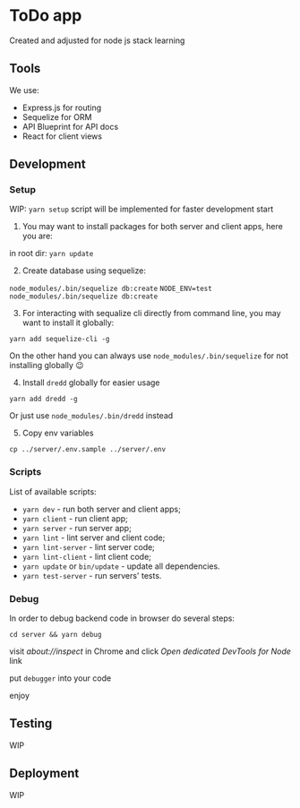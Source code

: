 # ToDo app

Created and adjusted for node js stack learning

## Tools

We use:

* Express.js for routing
* Sequelize for ORM
* API Blueprint for API docs
* React for client views

## Development

### Setup

WIP: `yarn setup` script will be implemented for faster development start

1) You may want to install packages for both server and client apps, here you are:

in root dir: `yarn update`

2) Create database using sequelize:

  `node_modules/.bin/sequelize db:create`
  `NODE_ENV=test node_modules/.bin/sequelize db:create`

3) For interacting with sequalize cli directly from command line, you may want to install it globally:

  `yarn add sequelize-cli -g`

On the other hand you can always use `node_modules/.bin/sequelize` for not installing globally 😉

4) Install `dredd` globally for easier usage

  `yarn add dredd -g`

Or just use `node_modules/.bin/dredd` instead

5) Copy env variables

  `cp ../server/.env.sample ../server/.env`

### Scripts

List of available scripts:

* `yarn dev` - run both server and client apps;
* `yarn client` - run client app;
* `yarn server` - run server app;
* `yarn lint` - lint server and client code;
* `yarn lint-server` - lint server code;
* `yarn lint-client` - lint client code;
* `yarn update` or `bin/update` - update all dependencies.
* `yarn test-server` - run servers' tests.

### Debug

In order to debug backend code in browser do several steps:

  `cd server && yarn debug`

  visit _about://inspect_ in Chrome and click *Open dedicated DevTools for Node* link

  put `debugger` into your code

  enjoy

## Testing

WIP

## Deployment

WIP
